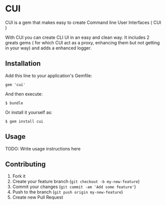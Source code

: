 # CUI

CUI is a gem that makes easy to create Command line User Interfaces ( CUI )

With CUI you can create CLI UI in an easy and clean way. It includes 2 greats gems ( for which CUI act as a proxy, enhancing them but not getting in your way) and adds a enhanced logger.

## Installation

Add this line to your application's Gemfile:

    gem 'cui'

And then execute:

    $ bundle

Or install it yourself as:

    $ gem install cui

## Usage

TODO: Write usage instructions here

## Contributing

1. Fork it
2. Create your feature branch (`git checkout -b my-new-feature`)
3. Commit your changes (`git commit -am 'Add some feature'`)
4. Push to the branch (`git push origin my-new-feature`)
5. Create new Pull Request
